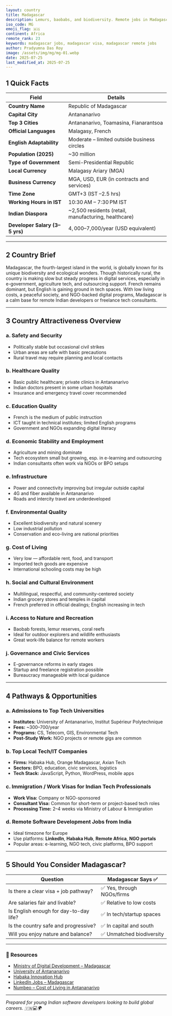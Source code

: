 ```yaml
---
layout: country
title: Madagascar
description: Lemurs, baobabs, and biodiversity. Remote jobs in Madagascar. Trilp AI curated info. Indians in Madagascar.
iso_code: MG
emoji_flag: 🇲🇬
continent: Africa
remote_rank: 23
keywords: madagascar jobs, madagascar visa, madagascar remote jobs
author: Pradyumna Das Roy
image: /assets/img/mg/mg-01.webp
date: 2025-07-25
last_modified_at: 2025-07-25
---
```


## 1 Quick Facts

| Field                          | Details                                              |
| ------------------------------ | ---------------------------------------------------- |
| **Country Name**               | Republic of Madagascar                               |
| **Capital City**               | Antananarivo                                         |
| **Top 3 Cities**               | Antananarivo, Toamasina, Fianarantsoa                |
| **Official Languages**         | Malagasy, French                                     |
| **English Adaptability**       | Moderate – limited outside business circles          |
| **Population (2025)**          | ~30 million                                          |
| **Type of Government**         | Semi-Presidential Republic                           |
| **Local Currency**             | Malagasy Ariary (MGA)                                |
| **Business Currency**          | MGA, USD, EUR (in contracts and services)            |
| **Time Zone**                  | GMT+3 (IST –2.5 hrs)                                 |
| **Working Hours in IST**       | 10:30 AM – 7:30 PM IST                               |
| **Indian Diaspora**            | ~2,500 residents (retail, manufacturing, healthcare) |
| **Developer Salary (3–5 yrs)** | $4,000–$7,000/year (USD equivalent)                  |

---

## 2 Country Brief

Madagascar, the fourth-largest island in the world, is globally known for its unique biodiversity and ecological wonders. Though historically rural, the country is making slow but steady progress in digital services, especially in e-government, agriculture tech, and outsourcing support. French remains dominant, but English is gaining ground in tech spaces. With low living costs, a peaceful society, and NGO-backed digital programs, Madagascar is a calm base for remote Indian developers or freelance tech consultants.

---

## 3 Country Attractiveness Overview

### a. Safety and Security

- Politically stable but occasional civil strikes
- Urban areas are safe with basic precautions
- Rural travel may require planning and local contacts

### b. Healthcare Quality

- Basic public healthcare; private clinics in Antananarivo
- Indian doctors present in some urban hospitals
- Insurance and emergency travel cover recommended

### c. Education Quality

- French is the medium of public instruction
- ICT taught in technical institutes; limited English programs
- Government and NGOs expanding digital literacy

### d. Economic Stability and Employment

- Agriculture and mining dominate
- Tech ecosystem small but growing, esp. in e-learning and outsourcing
- Indian consultants often work via NGOs or BPO setups

### e. Infrastructure

- Power and connectivity improving but irregular outside capital
- 4G and fiber available in Antananarivo
- Roads and intercity travel are underdeveloped

### f. Environmental Quality

- Excellent biodiversity and natural scenery
- Low industrial pollution
- Conservation and eco-living are national priorities

### g. Cost of Living

- Very low — affordable rent, food, and transport
- Imported tech goods are expensive
- International schooling costs may be high

### h. Social and Cultural Environment

- Multilingual, respectful, and community-centered society
- Indian grocery stores and temples in capital
- French preferred in official dealings; English increasing in tech

### i. Access to Nature and Recreation

- Baobab forests, lemur reserves, coral reefs
- Ideal for outdoor explorers and wildlife enthusiasts
- Great work-life balance for remote workers

### j. Governance and Civic Services

- E-governance reforms in early stages
- Startup and freelance registration possible
- Bureaucracy manageable with local guidance

---

## 4 Pathways & Opportunities

### a. Admissions to Top Tech Universities

- **Institutes:** University of Antananarivo, Institut Supérieur Polytechnique
- **Fees:** ~$300–$700/year
- **Programs:** CS, Telecom, GIS, Environmental Tech
- **Post-Study Work:** NGO projects or remote gigs are common

### b. Top Local Tech/IT Companies

- **Firms:** Habaka Hub, Orange Madagascar, Axian Tech
- **Sectors:** BPO, education, civic services, logistics
- **Tech Stack:** JavaScript, Python, WordPress, mobile apps

### c. Immigration / Work Visas for Indian Tech Professionals

- **Work Visa:** Company or NGO-sponsored
- **Consultant Visa:** Common for short-term or project-based tech roles
- **Processing Time:** 2–4 weeks via Ministry of Labour & Immigration

### d. Remote Software Development Jobs from India

- Ideal timezone for Europe
- Use platforms: **LinkedIn**, **Habaka Hub**, **Remote Africa**, **NGO portals**
- Popular areas: e-learning, NGO tech, civic platforms, BPO support

---

## 5 Should You Consider Madagascar?

| Question                               | Madagascar Says ✅         |
| -------------------------------------- | -------------------------- |
| Is there a clear visa + job pathway?   | ✅ Yes, through NGOs/firms |
| Are salaries fair and livable?         | ✅ Relative to low costs   |
| Is English enough for day-to-day life? | ✅ In tech/startup spaces  |
| Is the country safe and progressive?   | ✅ In capital and south    |
| Will you enjoy nature and balance?     | ✅ Unmatched biodiversity  |

---

### 🔗 Resources

- [Ministry of Digital Development – Madagascar](https://www.mtic.gov.mg/)
- [University of Antananarivo](http://www.univ-antananarivo.mg/)
- [Habaka Innovation Hub](https://www.habaka.mg/)
- [LinkedIn Jobs – Madagascar](https://www.linkedin.com/jobs/search/?location=Madagascar)
- [Numbeo – Cost of Living in Antananarivo](https://www.numbeo.com/cost-of-living/in/Antananarivo)

---

_Prepared for young Indian software developers looking to build global careers. 🇮🇳💻🌍_
